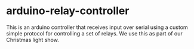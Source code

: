 # arduino-relay-controller
This is an arduino controller that receives input over serial using a custom simple protocol for controlling a set of relays. We use this as part of our Christmas light show. 
